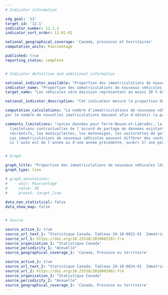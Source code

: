 ```yaml
---
# Indicator information

sdg_goal: '12'
target_id: '12.1'
indicator_number: 12.1.1
indicator_sort_order: 12-01-01

national_geographical_coverage: 'Canada, provinces et territoires'
computation_units: Pourcentage

published: true
reporting_status: complete


# Indicator definition and additional information

national_indicator_available: "Proportion des immatriculations de nouveaux véhicules légers qui sont pour des véhicules zéro émission"
indicator_name: "Proportion des immatriculations de nouveaux véhicules légers qui sont pour des véhicules zéro émission"
target_name: "Les véhicules zéro émission représentent au moins 20 % des nouveaux véhicules légers vendus d'ici 2026, au moins 60 % d'ici 2030 et 100 % d'ici 2035"

national_indicator_description: "Cet indicateur mesure la proportion des immatriculations de nouveaux véhicules légers qui sont pour des véhicules zéro émission."

computation_calculations: "Le nombre d'immatriculations de nouveaux véhicules légers qui sont pour des véhicules zéro émission est divisé 
par le nombre de nouvelles imatriculations émisent afin d'obtenir la proportion."

comments_limitations: "<p>Les données pour Terre-Neuve-et-Labrador, la Nouvelle-Écosse et L'Alberta ne sont pas disponibles en ce moment en raison des 
  limitations contractuelles de l'accord de partage de données existant. Toutefois, elles sont comprises dans le total du Canada. Le total, genre de véhicule, exclut les autobus, les remorques, les véhicules 
  récréatifs, les motocyclettes, les motoneiges, les voiturettes de golf, et cetera.<br><br> 
  Les immatriculations de nouveaux véhicules peuvent différer des ventes si:<br> 1) une personne aménage au Canada avec un véhicule acheter à l'extérieur du Canada, 
  si l'auto est de l'année ou d'une année précédente, ou<br> 2) une personne achète un véhicule au Canada mais ne l'immatricule pas au Canada."


# Graph

graph_title: "Proportion des immatriculations de nouveaux véhicules légers qui sont pour des véhicules zéro émission"
graph_type: line

# graph_annotations:
#   - unit: Pourcentage
#     value: 30
#     preset: target_line
  
data_non_statistical: false
data_show_map: false


# Source

source_active_1: true
source_url_text_1: "Statistique Canada. Tableau 20-10-0021-01  Immatriculations des véhicules automobiles neufs, inactif"
source_url_1: https://doi.org/10.25318/2010002101-fra
source_organisation_1: "Statistique Canada"
source_periodicity_1: "Annuelle"
source_geographical_coverage_1: 'Canada, Province ou territoire'

source_active_2: true
source_url_text_2: "Statistique Canada. Tableau 20-10-0024-01  Immatriculations des véhicules automobiles neufs, trimestrielle"
source_url_2: https://doi.org/10.25318/2010002401-fra
source_organisation_2: "Statistique Canada"
source_periodicity_2: "Annuelle"
source_geographical_coverage_2: 'Canada, Province ou territoire'
---
```

